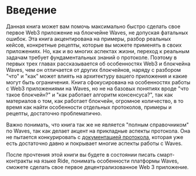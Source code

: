 # Введение

Данная книга может вам помочь максимально быстро сделать свое первое Web3 приложение на блокчейне Waves, не допуская фатальных ошибок. Эта книга акцентирована на примеры, разбор реальных кейсов, конкретные рецепты, которые вы можете применять в своих приложениях. Но, как и во многих аспектах жизни, переход к реальным задачам требует фундаментальных знаний о протоколе. Поэтому в первых трех главах рассказывается об особенностях Web3 и блокчейна Waves, чем он отличается от других блокчейнов, наряду с разбором "что" и "как" может влиять на архитектуру вашего приложения и какие могут быть ограничения. Книга сфокусирована на особенностях работы с Web3 приложениями на Waves, но не на базовых понятиях вроде "что такое блокчейн?" и "как работает алгоритм консенсуса?", так как материалов о том, как работает блокчейн, огромное количество, в то время как найти особенности отдельных протоколов, примеры и рецепты, достаточно проблематично.

Важно понимать, что книга так же не является "полным справочником" по Waves, так как делает акцент на прикладные аспекты протокола. Она не пытается конкурировать с [документацией протокола](https://docs.wavesplatform.com), которая уже есть достаточно давно и покрывает многие аспекты работы с Waves.

После прочтения этой книги вы будете в состоянии писать смарт-контракты на языке Ride, понимать особенности платформы Waves, сможете сделать свое первое децентрализованное Web 3 приложение.
